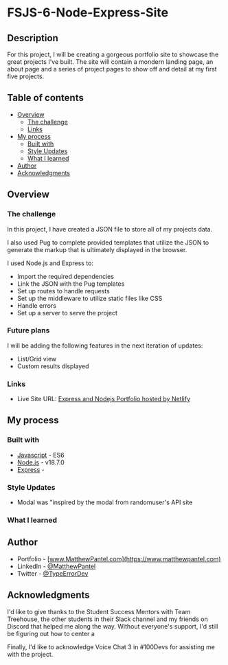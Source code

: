 # FSJS-6-Node-Express-Site

## Description

For this project, I will be creating a gorgeous portfolio site to showcase the great projects I've built. The site will contain a mondern landing page, an about page and a series of project pages to show off and detail at my first five projects.

## Table of contents

- [Overview](#overview)
  - [The challenge](#the-challenge)
  - [Links](#links)
- [My process](#my-process)
  - [Built with](#built-with)
  - [Style Updates](#style-updates)
  - [What I learned](#what-i-learned)
- [Author](#author)
- [Acknowledgments](#acknowledgments)

## Overview

### The challenge

In this project, I have created a JSON file to store all of my projects data.

I also used Pug to complete provided templates that utilize the JSON to generate the markup that is ultimately displayed in the browser.

I used Node.js and Express to:

- Import the required dependencies
- Link the JSON with the Pug templates
- Set up routes to handle requests
- Set up the middleware to utilize static files like CSS
- Handle errors
- Set up a server to serve the project

### Future plans

I will be adding the following features in the next iteration of updates:

- List/Grid view
- Custom results displayed

### Links

- Live Site URL: [Express and Nodejs Portfolio hosted by Netlify](...URL...)

## My process

### Built with

- [Javascript](https://262.ecma-international.org/13.0/#sec-intro) - ES6
- [Node.js](https://nodejs.org/en/) - v18.7.0
- [Express](https://expressjs.com/) -

### Style Updates

- Modal was "inspired by the modal from randomuser's API site

### What I learned

## Author

- Portfolio - [www.MatthewPantel.com](https://www.matthewpantel.com)
- LinkedIn - [@MatthewPantel](https://www.linkedin.com/in/MatthewPantel)
- Twitter - [@TypeErrorDev](https://www.twitter.com/TypeErrorDev)

## Acknowledgments

I'd like to give thanks to the Student Success Mentors with Team Treehouse, the other students in their Slack channel and my friends on Discord that helped me along the way. Without everyone's support, I'd still be figuring out how to center a <div>

Finally, I'd like to acknowledge Voice Chat 3 in #100Devs for assisting me with the project.
